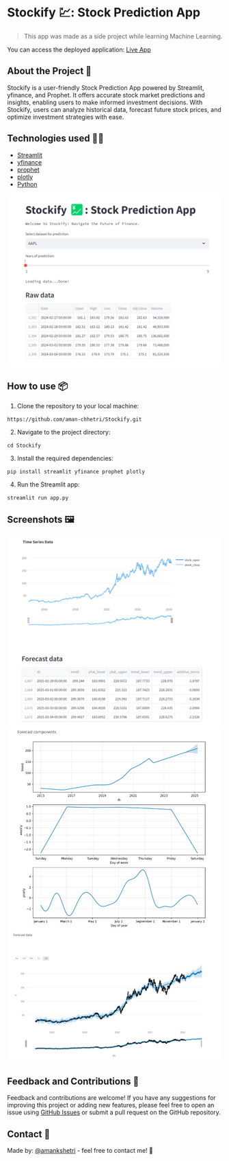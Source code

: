 # Stockify 💹: Stock Prediction App

> This app was made as a side project while learning Machine Learning.

You can access the deployed application: [Live App](https://stockify-app.streamlit.app/)

## About the Project 🧾

Stockify is a user-friendly Stock Prediction App powered by Streamlit, yfinance, and Prophet. It offers accurate stock market predictions and insights, enabling users to make informed investment decisions. With Stockify, users can analyze historical data, forecast future stock prices, and optimize investment strategies with ease.


## Technologies used 🧑‍💻

- [Streamlit](https://streamlit.io/)
- [yfinance](https://pypi.org/project/yfinance/)
- [prophet](https://pypi.org/project/prophet/)
- [plotly](https://plotly.com/python/)
- [Python](https://www.python.org/)

![Cover](./cover_page.png)

## **How to use 📦**

1. Clone the repository to your local machine:

```
https://github.com/aman-chhetri/Stockify.git
```

2. Navigate to the project directory:

```
cd Stockify
```

3. Install the required dependencies: 

```
pip install streamlit yfinance prophet plotly
```

4. Run the Streamlit app:

```
streamlit run app.py
```

## Screenshots 🖼️
![Image1](./image_1.png)
![Image2](./image_2.png)
![Iamge3](./image_3.png)


## Feedback and Contributions 🤝

Feedback and contributions are welcome! If you have any suggestions for improving this project or adding new features, please feel free to open an issue using [GitHub Issues](https://github.com/aman-chhetri/Stockify/issues) or submit a pull request on the GitHub repository.

## Contact 📩
Made by: [@amankshetri](https://www.linkedin.com/in/amankshetri/) - feel free to contact me! 🙂
